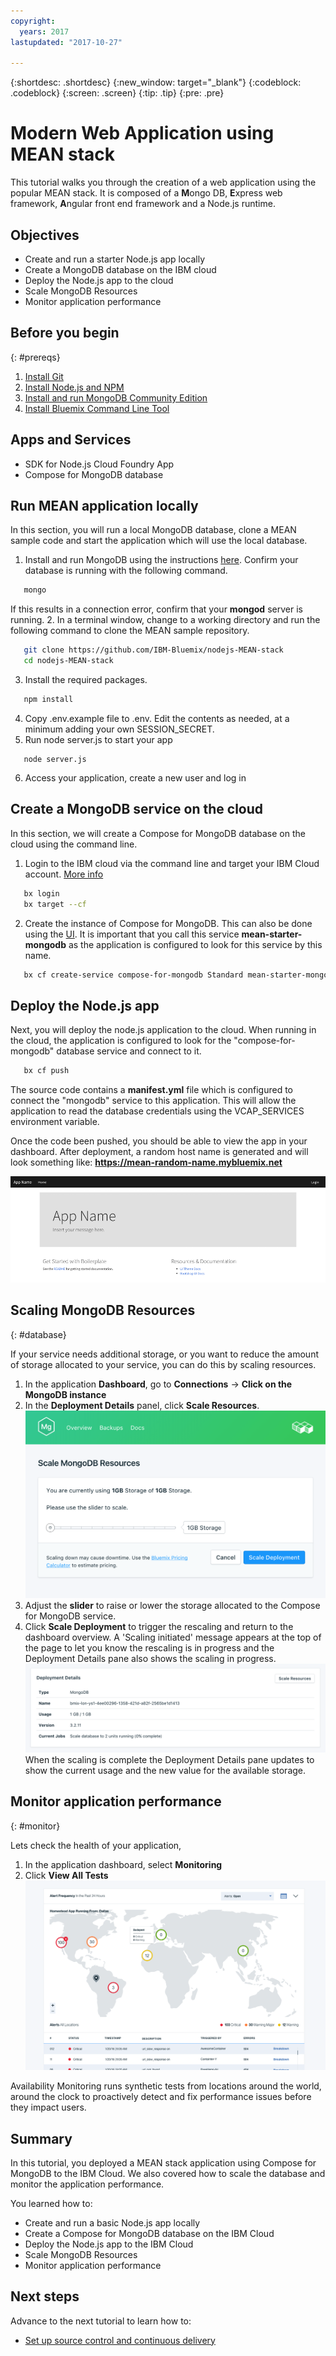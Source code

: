 ```yaml
---
copyright:
  years: 2017
lastupdated: "2017-10-27"

---
```


{:shortdesc: .shortdesc}
{:new_window: target="_blank"}
{:codeblock: .codeblock}
{:screen: .screen}
{:tip: .tip}
{:pre: .pre}


# Modern Web Application using MEAN stack

This tutorial walks you through the creation of a web application using the popular MEAN stack. It is composed of a **M**ongo DB, **E**xpress web framework, **A**ngular front end framework and a Node.js runtime. 

## Objectives

- Create and run a starter Node.js app locally
- Create a MongoDB database on the IBM cloud
- Deploy the Node.js app to the cloud
- Scale MongoDB Resources
- Monitor application performance

## Before you begin

{: #prereqs}

1. [Install Git](https://git-scm.com/)
2. [Install Node.js and NPM](https://nodejs.org/)
3. [Install and run MongoDB Community Edition](https://docs.mongodb.com/manual/administration/install-community/)
4. [Install Bluemix Command Line Tool](https://console.bluemix.net/docs/cli/reference/bluemix_cli/get_started.html#getting-started)

## Apps and Services
- SDK for Node.js Cloud Foundry App
- Compose for MongoDB database


## Run MEAN application locally
In this section, you will run a local MongoDB database, clone a MEAN sample code and start the application which will use the local database. 

1. Install and run MongoDB using the instructions [here](https://docs.mongodb.com/manual/administration/install-community/). Confirm your database is running with the following command.
  ```sh
     mongo
  ```
   If this results in a connection error, confirm that your **mongod** server is running.
2. In a terminal window, change to a working directory and run the following command to clone the MEAN sample repository.
  ```sh
     git clone https://github.com/IBM-Bluemix/nodejs-MEAN-stack
     cd nodejs-MEAN-stack
  ```
3. Install the required packages.
  ```sh
     npm install
  ```
4. Copy .env.example file to .env. Edit the contents as needed, at a minimum adding your own SESSION_SECRET.
5. Run node server.js to start your app
  ```
     node server.js
  ```
6. Access your application, create a new user and log in

## Create a MongoDB service on the cloud

In this section, we will create a Compose for MongoDB database on the cloud using the command line.
1. Login to the IBM cloud via the command line and target your IBM Cloud account. [More info](https://console.bluemix.net/docs/cli/reference/bluemix_cli/get_started.html#getting-started)
  ```sh
     bx login
     bx target --cf
  ```

2. Create the instance of Compose for MongoDB. This can also be done using the [UI](https://console.bluemix.net/catalog/services/compose-for-mongodb?env_id=ibm:yp:us-south). It is important that you call this service **mean-starter-mongodb** as the application is configured to look for this service by this name.

  ```sh
     bx cf create-service compose-for-mongodb Standard mean-starter-mongodb
  ```

## Deploy the Node.js app

Next, you will deploy the node.js application to the cloud. When running in the cloud, the application is configured to look for the "compose-for-mongodb" database service and connect to it.

```sh
   bx cf push
```

The source code contains a **manifest.yml** file which is configured to connect the "mongodb" service to this application. This will allow the application to read the database credentials using the VCAP_SERVICES environment variable.

Once the code been pushed, you should be able to view the app in your dashboard. After deployment, a random host name is generated and will look something like: **https://mean-random-name.mybluemix.net**

![Live App](images/solution7/live-app.png)


## Scaling MongoDB Resources
{: #database}

If your service needs additional storage, or you want to reduce the amount of storage allocated to your service, you can do this by scaling resources.
1. In the application **Dashboard**, go to **Connections** -> **Click on the MongoDB instance**
2. In the **Deployment Details** panel, click **Scale Resources**. 
  ![](images/solution7/mongodb-scale-show.png)
3. Adjust the **slider** to raise or lower the storage allocated to the Compose for MongoDB service. 
4. Click **Scale Deployment** to trigger the rescaling and return to the dashboard overview. A 'Scaling initiated' message appears at the top of the page to let you know the rescaling is in progress and the Deployment Details pane also shows the scaling in progress.
  ![](images/solution7/scaling-in-progress.png)When the scaling is complete the Deployment Details pane updates to show the current usage and the new value for the available storage.


## Monitor application performance
{: #monitor}

Lets check the health of your application,

1. In the application dashboard, select **Monitoring**
2. Click **View All Tests**
   ![](images/solution7/alert_frequency.png)

Availability Monitoring runs synthetic tests from locations around the world, around the clock to proactively detect and fix performance issues before they impact users.

## Summary

In this tutorial, you deployed a MEAN stack application using Compose for MongoDB to the IBM Cloud. We also covered how to scale the database and monitor the application performance.

You learned how to:

- Create and run a basic Node.js app locally
- Create a Compose for MongoDB database on the IBM Cloud
- Deploy the Node.js app to the IBM Cloud
- Scale MongoDB Resources
- Monitor application performance




## Next steps

Advance to the next tutorial to learn how to:

- [Set up source control and continuous delivery](multi-region-webapp.html#devops)
